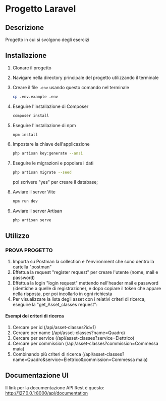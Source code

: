 # Progetto Laravel

## Descrizione
Progetto in cui si svolgono degli esercizi

## Installazione
1. Clonare il progetto
2. Navigare nella directory principale del progetto utilizzando il terminale
3. Creare il file `.env` usando questo comando nel terminale
    ```sh
    cp .env.example .env
    ```
4. Eseguire l'installazione di Composer
    ```sh
    composer install
    ```
5. Eseguire l'installazione di npm
    ```sh
    npm install
    ```
6. Impostare la chiave dell'applicazione
    ```sh
    php artisan key:generate --ansi
    ```
7. Eseguire le migrazioni e popolare i dati
    ```sh
    php artisan migrate --seed
    ```
    poi scrivere "yes" per creare il database;

8. Avviare il server Vite
    ```sh
    npm run dev
    ```
9. Avviare il server Artisan
    ```sh
    php artisan serve
    ```

## Utilizzo
### PROVA PROGETTO
1. Importa su Postman la collection e l'environment che sono dentro la cartella "postman"
2. Effettua la request "register request" per creare l'utente (nome, mail e password)
3. Effettua la login "login request" mettendo nell'header mail e password (identiche a quelle di registrazione), e dopo copiare il token che appare nella risposta, per poi incollarlo in ogni richiesta
4. Per visualizzare la lista degli asset con i relativi criteri di ricerca, eseguire la "get_Asset_classes request":

#### Esempi dei criteri di ricerca
1. Cercare per id (/api/asset-classes?id=1)
2. Cercare per name (/api/asset-classes?name=Quadro)
3. Cercare per service (/api/asset-classes?service=Elettrico)
4. Cercare per commission (/api/asset-classes?commission=Commessa maia)
5. Combinando più criteri di ricerca (/api/asset-classes?name=Quadro&service=Elettrico&commission=Commessa maia)

## Documentazione UI
Il link per la documentazione API Rest è questo: http://127.0.0.1:8000/api/documentation